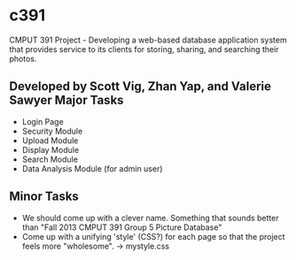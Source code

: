 c391
====

CMPUT 391 Project - Developing a web-based database application system that provides service to its clients for storing, sharing, and searching their photos.

Developed by Scott Vig, Zhan Yap, and Valerie Sawyer
Major Tasks
-----------

* Login Page
* Security Module
* Upload Module
* Display Module
* Search Module
* Data Analysis Module (for admin user)

Minor Tasks
-----------

* We should come up with a clever name.  Something that sounds better than "Fall 2013 CMPUT 391 Group 5 Picture Database"
* Come up with a unifying 'style' (CSS?) for each page so that the project feels more "wholesome". -> mystyle.css
